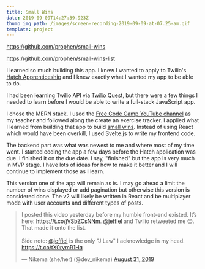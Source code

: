 ```yaml
---
title: Small Wins
date: 2019-09-09T14:27:39.923Z
thumb_img_path: /images/screen-recording-2019-09-09-at-07.25-am.gif
template: project
---
```

https://github.com/prophen/small-wins

https://github.com/prophen/small-wins-list

I learned so much building this app. I knew I wanted to apply to Twilio's [Hatch Apprenticeship](https://www.twilio.com/company/diversity/hatch) and I knew exactly what I wanted my app to be able to do.

I had been learning Twilio API via [Twilio Quest](https://www.twilio.com/quest), but there were a few things I needed to learn before I would be able to write a full-stack JavaScript app.

I chose the MERN stack. I used the [Free Code Camp YouTube channel](https://www.youtube.com/channel/UC8butISFwT-Wl7EV0hUK0BQ) as my teacher and followed along the create an exercise tracker. I applied what I learned from building that app to build [small wins](https://small-wins.nikema.now.sh/). Instead of using React which would have been overkill, I used Svelte.js to write my frontend code. 

The backend part was what was newest to me and where most of my time went. I started coding the app a few days before the Hatch application was due. I finished it on the due date. I say, "finished" but the app is very much in MVP stage. I have lots of ideas for how to make it better and I will continue to implement those as I learn.

This version one of the app will remain as is. I may go ahead a limit the number of wins displayed or add pagination but otherwise this version is considered done. The v2 will likely be written in React and be multiplayer mode with user accounts and different types of posts.

<blockquote class="twitter-tweet"><p lang="en" dir="ltr">I posted this video yesterday before my humble front-end existed. It’s here: <a href="https://t.co/jVSbZCsNNm">https://t.co/jVSbZCsNNm</a>. <a href="https://twitter.com/jeffiel?ref_src=twsrc%5Etfw">@jeffiel</a> and Twilio retweeted me 😊. That made it onto the list. <br><br>Side note: <a href="https://twitter.com/jeffiel?ref_src=twsrc%5Etfw">@jeffiel</a> is the only &quot;J Law&quot; I acknowledge in my head. <a href="https://t.co/tX0rymR1Hq">https://t.co/tX0rymR1Hq</a></p>&mdash; Nikema (she/her) (@dev_nikema) <a href="https://twitter.com/dev_nikema/status/1167828237906366464?ref_src=twsrc%5Etfw">August 31, 2019</a></blockquote> <script async src="https://platform.twitter.com/widgets.js" charset="utf-8"></script>

